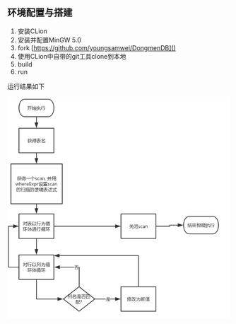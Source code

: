 ##  环境配置与搭建

1.  安装CLion
2.  安装并配置MinGW 5.0
3.  fork [https://github.com/youngsamwei/DongmenDB]()
4.  使用CLion中自带的git工具clone到本地
5.  build
6.  run

运行结果如下

![](1.1.jpg)